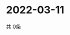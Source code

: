 # 2022-03-11
  共 0条

  <!-- BEGIN -->
  <!-- 最后更新时间Fri Mar 11 2022 10:07:48 GMT+0000 (Coordinated Universal Time) -->
  
  <!-- END -->
  
  